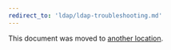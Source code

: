 ```yaml
---
redirect_to: 'ldap/ldap-troubleshooting.md'
---
```


This document was moved to [another location](ldap/ldap-troubleshooting.md).

<!-- This redirect file can be deleted February 1, 2021, or later. -->
<!-- Before deletion, see: https://docs.gitlab.com/ee/development/documentation/#move-or-rename-a-page -->

